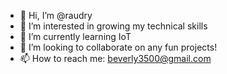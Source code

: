 - 👋 Hi, I’m @raudry
- 👀 I’m interested in growing my technical skills
- 🌱 I’m currently learning IoT
- 💞️ I’m looking to collaborate on any fun projects!
- 📫 How to reach me: beverly3500@gmail.com


